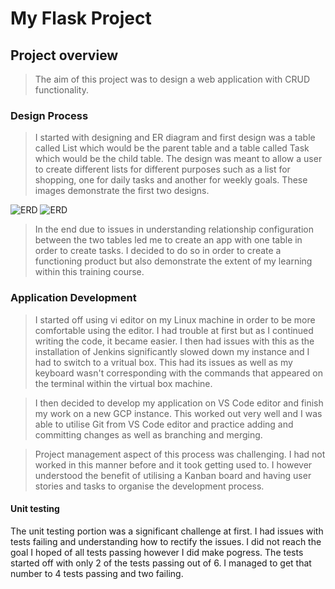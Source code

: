 # My Flask Project

## Project overview

> The aim of this project was to design a web application with CRUD functionality. 

### Design Process

> I started with designing and ER diagram and first design was a table called List which would be the parent table and a table called Task which would be the child table. The design was meant to allow a user to create different lists for different purposes such as a list for shopping, one for daily tasks and another for weekly goals. These images demonstrate the first two designs.

![ERD](Desktop/Images/drawio.jpeg)
![ERD](Desktop/Images/lucidchart.jpeg)

> In the end due to issues in understanding relationship configuration between the two tables led me to create an app with one table in order to create tasks. I decided to do so in order to create a functioning product but also demonstrate the extent of my learning within this training course. 

### Application Development

> I started off using vi editor on my Linux machine in order to be more comfortable using the editor. I had trouble at first but as I continued writing the code, it became easier. I then had issues with this as the installation of Jenkins significantly slowed down my instance and I had to switch to a vritual box. This had its issues as well as my keyboard wasn't corresponding with the commands that appeared on the terminal within the virtual box machine. 

> I then decided to develop my application on VS Code editor and finish my work on a new GCP instance. This worked out very well and I was able to utilise Git from VS Code editor and practice adding and committing changes as well as branching and merging.

> Project management aspect of this process was challenging. I had not worked in this manner before and it took getting used to. I however understood the benefit of utilising a Kanban board and having user stories and tasks to organise the development process. 

#### Unit testing

The unit testing portion was a significant challenge at first. I had issues with tests failing and understanding how to rectify the issues. I did not reach the goal I hoped of all tests passing however I did make pogress. The tests started off with only 2 of the tests passing out of 6. I managed to get that number to 4 tests passing and two failing.

